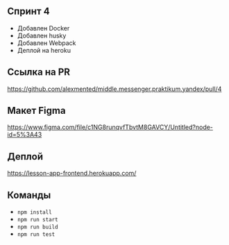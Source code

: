 ## Спринт 4
- Добавлен Docker
- Добавлен husky
- Добавлен Webpack
- Деплой на heroku
## Ссылка на PR
https://github.com/alexmented/middle.messenger.praktikum.yandex/pull/4
## Макет Figma
https://www.figma.com/file/c1NG8runqvfTbvtM8GAVCY/Untitled?node-id=5%3A43
## Деплой
https://lesson-app-frontend.herokuapp.com/

## Команды

- `npm install` 
- `npm run start`
- `npm run build`
- `npm run test`


